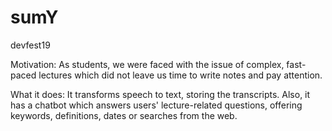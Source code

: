 # sumY
devfest19

Motivation:
As students, we were faced with the issue of complex, fast-paced lectures which did not leave us time 
to write notes and pay attention.

What it does:
It transforms speech to text, storing the transcripts. Also, it has a chatbot which answers users' lecture-related questions, offering keywords, definitions, dates or searches from the web.


